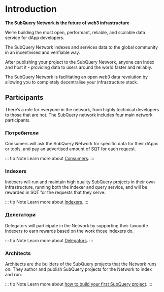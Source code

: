 # Introduction

**The SubQuery Network is the future of web3 infrastructure**

We’re building the most open, performant, reliable, and scalable data service for dApp developers.

The SubQuery Network indexes and services data to the global community in an incentivised and verifiable way.

After publishing your project to the SubQuery Network, anyone can index and host it - providing data to users around the world faster and reliably.

The SubQuery Network is facilitating an open web3 data revolution by allowing you to completely decentralise your infrastructure stack.

## Participants

There’s a role for everyone in the network, from highly technical developers to those that are not. The SubQuery network includes four main network participants.

### Потребители

Consumers will ask the SubQuery Network for specific data for their dApps or tools, and pay an advertised amount of SQT for each request.

::: tip Note Learn more about [Consumers](./consumers.md). :::

### Indexers

Indexers will run and maintain high quality SubQuery projects in their own infrastructure, running both the indexer and query service, and will be rewarded in SQT for the requests that they serve.

::: tip Note Learn more about [Indexers](./indexers.md). :::

### Делегатори

Delegators will participate in the Network by supporting their favourite Indexers to earn rewards based on the work those indexers do.

::: tip Note Learn more about [Delegators](./delegators.md). :::

### Architects

Architects are the builders of the SubQuery projects that the Network runs on. They author and publish SubQuery projects for the Network to index and run.

::: tip Note Learn more about [how to build your first SubQuery project](../build/introduction.md). :::
